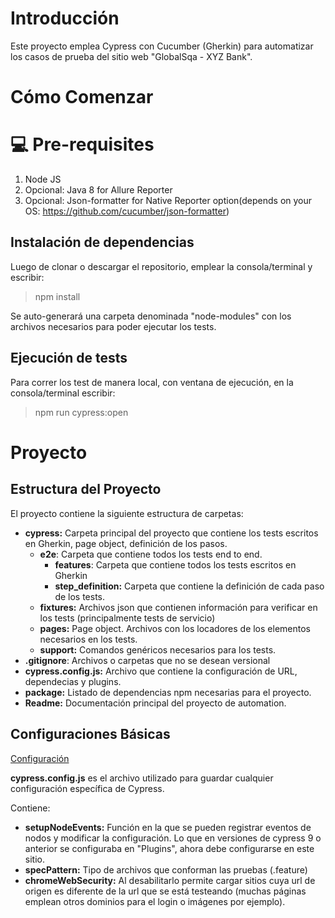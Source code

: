 # Introducción
Este proyecto emplea Cypress con Cucumber (Gherkin) para automatizar los casos de prueba del sitio web "GlobalSqa - XYZ Bank".

# Cómo Comenzar

# 💻 Pre-requisites

1. Node JS
2. Opcional: Java 8 for Allure Reporter
3. Opcional: Json-formatter for Native Reporter option(depends on your OS: https://github.com/cucumber/json-formatter)

## Instalación de dependencias

Luego de clonar o descargar el repositorio, emplear la consola/terminal y escribir:

> npm install

Se auto-generará una carpeta denominada "node-modules" con los archivos necesarios para poder ejecutar los tests.

## Ejecución de tests

Para correr los test de manera local, con ventana de ejecución, en la consola/terminal escribir:

> npm run cypress:open


# Proyecto

## Estructura del Proyecto

El proyecto contiene la siguiente estructura de carpetas:

- **cypress:** Carpeta principal del proyecto que contiene los tests escritos en Gherkin, page object, definición de los pasos.
  - **e2e**: Carpeta que contiene todos los tests end to end.
    - **features**: Carpeta que contiene todos los tests escritos en Gherkin
    - **step_definition:** Carpeta que contiene la definición de cada paso de los tests.
  - **fixtures:** Archivos json que contienen información para verificar en los tests (principalmente tests de servicio)
  - **pages:** Page object. Archivos con los locadores de los elementos necesarios en los tests.
  - **support:** Comandos genéricos necesarios para los tests.
- **.gitignore**: Archivos o carpetas que no se desean versional
- **cypress.config.js:** Archivo que contiene la configuración de URL, dependecias y plugins.
- **package:** Listado de dependencias npm necesarias para el proyecto.
- **Readme:** Documentación principal del proyecto de automation.

## Configuraciones Básicas

[Configuración](https://docs.cypress.io/guides/references/configuration)

**cypress.config.js** es el archivo utilizado para guardar cualquier configuración específica de Cypress.

Contiene:

- **setupNodeEvents:** Función en la que se pueden registrar eventos de nodos y modificar la configuración. Lo que en versiones de cypress 9 o anterior se configuraba en "Plugins", ahora debe configurarse en este sitio.
- **specPattern:** Tipo de archivos que conforman las pruebas (.feature)
- **chromeWebSecurity:** Al desabilitarlo permite cargar sitios cuya url de origen es diferente de la url que se está testeando (muchas páginas emplean otros dominios para el login o imágenes por ejemplo).
